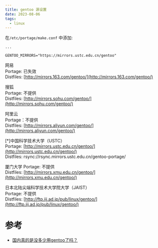 ```yaml
---
title: gentoo 源设置
date: 2023-08-06
tags:
  - linux
---
```


在`/etc/portage/make.conf` 中添加:
```
...

GENTOO_MIRRORS="https://mirrors.ustc.edu.cn/gentoo"

```


网易  
	Portage: 已失效  
	Distfiles: [http://mirrors.163.com/gentoo/](http://mirrors.163.com/gentoo/)  
	
搜狐  
	Portage: 不提供  
	Distfiles: [http://mirrors.sohu.com/gentoo/](http://mirrors.sohu.com/gentoo/)  
	
阿里云  
	Portage：不提供  
	Distfiles: [http://mirrors.aliyun.com/gentoo/](http://mirrors.aliyun.com/gentoo/)  
	
[*]中国科学技术大学（USTC）  
	Portage: [http://mirrors.ustc.edu.cn/gentoo/](http://mirrors.ustc.edu.cn/gentoo/)  
	Distfiles: rsync://rsync.mirrors.ustc.edu.cn/gentoo-portage/  
	
厦门大学 
	Portage: 不提供  
	Distfiles: [http://mirrors.xmu.edu.cn/gentoo/](http://mirrors.xmu.edu.cn/gentoo/)  
	
日本北陆尖端科学技术大学院大学（JAIST）  
	Portage: 不提供  
	Distfiles: [http://ftp.iij.ad.jp/pub/linux/gentoo/](http://ftp.iij.ad.jp/pub/linux/gentoo/)

# 参考

- [国内真的是没多少用gentoo了吗？](https://bbs.archlinuxcn.org/viewtopic.php?id=4479)
